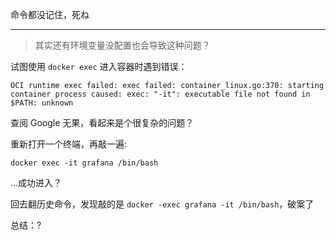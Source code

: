 命令都没记住，死ね






----------------

> 其实还有环境变量没配置也会导致这种问题？

试图使用 `docker exec` 进入容器时遇到错误：
```
OCI runtime exec failed: exec failed: container_linux.go:370: starting container process caused: exec: "-it": executable file not found in $PATH: unknown

```
查阅 Google 无果，看起来是个很复杂的问题？

重新打开一个终端，再敲一遍:

```
docker exec -it grafana /bin/bash
```

...成功进入？

回去翻历史命令，发现敲的是 `docker -exec grafana -it /bin/bash`，破案了


总结：?